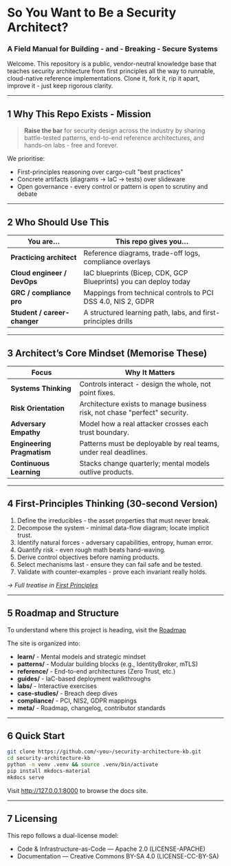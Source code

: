 # So You Want to Be a Security Architect?
### A Field Manual for Building - and - Breaking - Secure Systems

Welcome.
This repository is a public, vendor-neutral knowledge base that teaches security architecture from first principles all the way to runnable, cloud-native reference implementations. Clone it, fork it, rip it apart, improve it - just keep rigorous clarity.

---

## 1 Why This Repo Exists - Mission

>**Raise the bar** for security design across the industry by sharing battle-tested patterns, end-to-end reference architectures, and hands-on labs - free and forever.

We prioritise:

* First-principles reasoning over cargo-cult "best practices"
* Concrete artifacts (diagrams -> IaC -> tests) over slideware
* Open governance - every control or pattern is open to scrutiny and debate

---

## 2 Who Should Use This

| You are…                       | This repo gives you…                                  |
|--------------------------------|-------------------------------------------------------|
| **Practicing architect**       | Reference diagrams, trade-off logs, compliance overlays |
| **Cloud engineer / DevOps**    | IaC blueprints (Bicep, CDK, GCP Blueprints) you can deploy today |
| **GRC / compliance pro**       | Mappings from technical controls to PCI DSS 4.0, NIS 2, GDPR |
| **Student / career-changer**   | A structured learning path, labs, and first-principles drills |

---

## 3 Architect’s Core Mindset (Memorise These)

| Focus                   | Why It Matters                                            |
|-------------------------|-----------------------------------------------------------|
| **Systems Thinking**    | Controls interact - design the whole, not point fixes.    |
| **Risk Orientation**    | Architecture exists to manage business risk, not chase "perfect" security. |
| **Adversary Empathy**   | Model how a real attacker crosses each trust boundary.    |
| **Engineering Pragmatism** | Patterns must be deployable by real teams, under real deadlines. |
| **Continuous Learning** | Stacks change quarterly; mental models outlive products. |

---

## 4 First-Principles Thinking (30-second Version)

1. Define the irreducibles - the asset properties that must never break.
2. Decompose the system - minimal data-flow diagram; locate implicit trust.
3. Identify natural forces - adversary capabilities, entropy, human error.
4. Quantify risk - even rough math beats hand-waving.
5. Derive control objectives before naming products.
6. Select mechanisms last - ensure they can fail safe and be tested.
7. Validate with counter-examples - prove each invariant really holds.

*→ Full treatise in [First Principles](FirstPrinciples.md)*

---

## 5 Roadmap and Structure

To understand where this project is heading, visit the [Roadmap](../meta/Roadmap.md)

The site is organized into:

- **learn/** - Mental models and strategic mindset
- **patterns/** - Modular building blocks (e.g., IdentityBroker, mTLS)
- **reference/** - End-to-end architectures (Zero Trust, etc.)
- **guides/** - IaC-based deployment walkthroughs
- **labs/** - Interactive exercises
- **case-studies/** - Breach deep dives
- **compliance/** - PCI, NIS2, GDPR mappings
- **meta/** - Roadmap, changelog, contributor standards

---

## 6 Quick Start

```bash
git clone https://github.com/<you>/security-architecture-kb.git
cd security-architecture-kb
python -m venv .venv && source .venv/bin/activate
pip install mkdocs-material
mkdocs serve
```

Visit http://127.0.0.1:8000 to browse the docs site.

---

## 7 Licensing

This repo follows a dual-license model:

- Code & Infrastructure-as-Code — Apache 2.0 (LICENSE-APACHE)
- Documentation — Creative Commons BY-SA 4.0 (LICENSE-CC-BY-SA)
